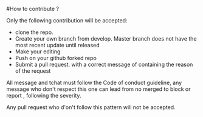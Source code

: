 #How to contribute ?

Only the following contribution will be accepted:

  - clone the repo.
  - Create your own branch from develop. Master branch does not have the most recent update until released
  - Make your editing
  - Push on your github forked repo
  - Submit a pull request. with a correct message of containing the reason of the request
  
All message and tchat must follow the Code of conduct guideline, any message who don't respect this one can lead from no merged to block or report
, following the severity.

Any pull request who d'on't follow this pattern will not be accepted.
